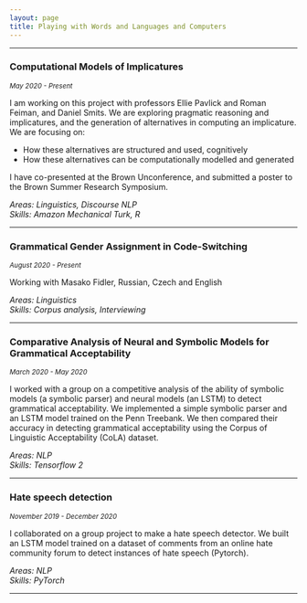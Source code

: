 ```yaml
---
layout: page
title: Playing with Words and Languages and Computers
---
```

<hr />

### Computational Models of Implicatures 
<sub>*May 2020 - Present* <sub /> 
  
I am working on this project with professors Ellie Pavlick and Roman Feiman, and Daniel Smits. We are exploring pragmatic reasoning and implicatures, and the generation of alternatives in computing an implicature. We are focusing on: 
- How these alternatives are structured and used, cognitively
- How these alternatives can be computationally modelled and generated 

I have co-presented at the Brown Unconference, and submitted a poster to the Brown Summer Research Symposium.

*Areas: Linguistics, Discourse NLP <br/>
Skills: Amazon Mechanical Turk, R*

<hr />

### Grammatical Gender Assignment in Code-Switching 
<sub>*August 2020 - Present*<sub/> 
  
Working with Masako Fidler, Russian, Czech and English 

*Areas: Linguistics <br/>
Skills: Corpus analysis, Interviewing*

<hr />

### Comparative Analysis of Neural and Symbolic Models for Grammatical Acceptability 
<sub>*March 2020 - May 2020* <sub/> 
  
I worked with a group on a competitive analysis of the ability of symbolic models (a symbolic parser) and neural models (an LSTM) to detect grammatical acceptability. 
We implemented a simple symbolic parser and an LSTM model trained on the Penn Treebank. 
We then compared their accuracy in detecting grammatical acceptability using the Corpus of Linguistic Acceptability (CoLA) dataset.

*Areas: NLP <br/>
Skills: Tensorflow 2*

<hr />

### Hate speech detection 
<sub>*November 2019 - December 2020*<sub/> 
  
I collaborated on a group project to make a hate speech detector. We built an LSTM model trained on a dataset of comments from an online hate community forum to detect instances of hate speech (Pytorch). 

*Areas: NLP <br/>
Skills: PyTorch*

<hr />
